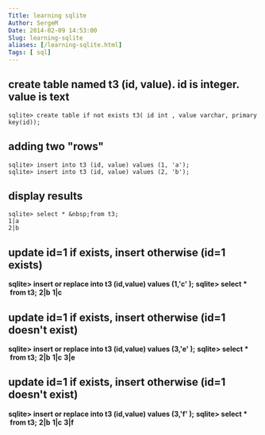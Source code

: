 ```yaml
---
Title: learning sqlite
Author: SergeM
Date: 2014-02-09 14:53:00
Slug: learning-sqlite
aliases: [/learning-sqlite.html]
Tags: [ sql]
---
```




## create table named t3 (id, value). id is integer. value is text
```
sqlite> create table if not exists t3( id int , value varchar, primary key(id));
```

## adding two "rows"
```
sqlite> insert into t3 (id, value) values (1, 'a');
sqlite> insert into t3 (id, value) values (2, 'b');
```

## display results
```
sqlite> select * &nbsp;from t3;
1|a
2|b
```


## update id=1 if exists, insert otherwise (id=1 exists)
**sqlite> insert or replace into t3 (id,value) values (1,'c' );**
**sqlite> select * &nbsp;from t3;**
**2|b**
**1|c**

## update id=1 if exists, insert otherwise (id=1 doesn't exist)
**sqlite> insert or replace into t3 (id,value) values (3,'e' );**
**sqlite> select * &nbsp;from t3;**
**2|b**
**1|c**
**3|e**


## update id=1 if exists, insert otherwise (id=1 doesn't exist)
**sqlite> insert or replace into t3 (id,value) values (3,'f' );**
**sqlite> select * &nbsp;from t3;**
**2|b**
**1|c**
**3|f**

